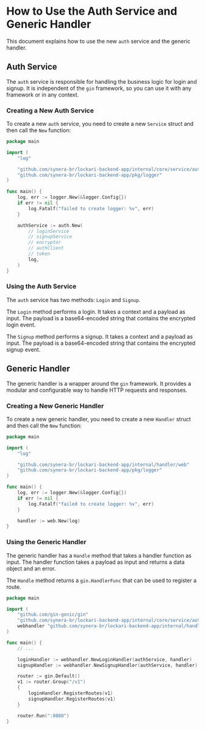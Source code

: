 # How to Use the Auth Service and Generic Handler

This document explains how to use the new `auth` service and the generic handler.

## Auth Service

The `auth` service is responsible for handling the business logic for login and signup. It is independent of the `gin` framework, so you can use it with any framework or in any context.

### Creating a New Auth Service

To create a new `auth` service, you need to create a new `Service` struct and then call the `New` function:

```go
package main

import (
	"log"

	"github.com/synera-br/lockari-backend-app/internal/core/service/auth"
	"github.com/synera-br/lockari-backend-app/pkg/logger"
)

func main() {
	log, err := logger.New(&logger.Config{})
	if err != nil {
		log.Fatalf("failed to create logger: %v", err)
	}

	authService := auth.New(
		// loginService
		// signupService
		// encryptor
		// authClient
		// token
		log,
	)
}
```

### Using the Auth Service

The `auth` service has two methods: `Login` and `Signup`.

The `Login` method performs a login. It takes a context and a payload as input. The payload is a base64-encoded string that contains the encrypted login event.

The `Signup` method performs a signup. It takes a context and a payload as input. The payload is a base64-encoded string that contains the encrypted signup event.

## Generic Handler

The generic handler is a wrapper around the `gin` framework. It provides a modular and configurable way to handle HTTP requests and responses.

### Creating a New Generic Handler

To create a new generic handler, you need to create a new `Handler` struct and then call the `New` function:

```go
package main

import (
	"log"

	"github.com/synera-br/lockari-backend-app/internal/handler/web"
	"github.com/synera-br/lockari-backend-app/pkg/logger"
)

func main() {
	log, err := logger.New(&logger.Config{})
	if err != nil {
		log.Fatalf("failed to create logger: %v", err)
	}

	handler := web.New(log)
}
```

### Using the Generic Handler

The generic handler has a `Handle` method that takes a handler function as input. The handler function takes a payload as input and returns a data object and an error.

The `Handle` method returns a `gin.HandlerFunc` that can be used to register a route.

```go
package main

import (
	"github.com/gin-gonic/gin"
	"github.com/synera-br/lockari-backend-app/internal/core/service/auth"
	webhandler "github.com/synera-br/lockari-backend-app/internal/handler/web/auth"
)

func main() {
	// ...

	loginHandler := webhandler.NewLoginHandler(authService, handler)
	signupHandler := webhandler.NewSignupHandler(authService, handler)

	router := gin.Default()
	v1 := router.Group("/v1")
	{
		loginHandler.RegisterRoutes(v1)
		signupHandler.RegisterRoutes(v1)
	}

	router.Run(":8080")
}
```
